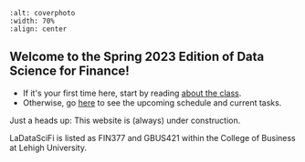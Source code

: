 
```{image} coverphoto/my_cover_skinny.png
:alt: coverphoto
:width: 70%
:align: center
```

## Welcome to the Spring 2023 Edition of Data Science for Finance!

- If it's your first time here, start by reading [about the class](about/objectives). 
- Otherwise, go [here](about/schedule) to see the upcoming schedule and current tasks.

Just a heads up: This website is (always) under construction. 

LaDataSciFi is listed as FIN377 and GBUS421 within the College of Business at Lehigh University.
